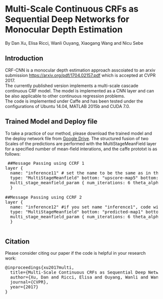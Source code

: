 # Multi-Scale Continuous CRFs as Sequential Deep Networks for Monocular Depth Estimation
By Dan Xu, Elisa Ricci, Wanli Ouyang, Xiaogang Wang and Nicu Sebe
## Introduction
CRF-CNN is a monocular depth estimation approach asscoiated to an arxiv submission https://arxiv.org/pdf/1704.02157.pdf which is accepted at CVPR 2017. </br>
The currently published version implements a multi-scale cascade continuous CRF model. The model is implemented as a CNN layer and can be also applicable to other continuous regression problems. </br>
The code is implemented under Caffe and has been tested under the configurations of Ubuntu 14.04, MATLAB 2015b and CUDA 7.0.
## Trained Model and Deploy file 
To take a practice of our method, please download the trained model and the deploy network file from 
<a href="https://drive.google.com/open?id=0ByWGxNo3TouJRDFPdWF4UWFubVk">Google Drive</a>.
The structured fusion of two Scales of the predictions are performed with the MultiStageMeanField layer for a specified number of mean-field interations, and the caffe prototxt is as follows:
<pre> ##Message Passing using CCRF 1
layer {
  name: "inference11" # set the name to be the same as in the training phase to load parameters in the testing phase
  type: "MultiStageMeanfield" bottom: "upscore-map5" bottom: "upscore-map4" bottom: "data" top: "predicted-map1"
  multi_stage_meanfield_param { num_iterations: 6 theta_alpha: 22 theta_beta: 1 theta_gamma: 1 spatial_weight: 3 bilateral_weight: 5 } 
  }

##Message Passing using CCRF 2
layer {
  name: "inference12" #if you set name "inference1", code will load parameters from caffemodel.
  type: "MultiStageMeanfield" bottom: "predicted-map1" bottom: "upscore-map3" bottom: "data" top: "predicted-map2"
  multi_stage_meanfield_param { num_iterations: 6 theta_alpha: 22 theta_beta: 1 theta_gamma: 1 spatial_weight: 3 bilateral_weight: 5 } 
  }
  </pre>

## Citation
Please consider citing our paper if the code is helpful in your research work:
<pre>@inproceedings{xu2017multi,
  title={Multi-Scale Continuous CRFs as Sequential Deep Networks for Monocular Depth Estimation},
  author={Xu, Dan and Ricci, Elisa and Ouyang, Wanli and Wang, Xiaogang and Sebe, Nicu},
  journal={CVPR},
  year={2017}
}</pre>

